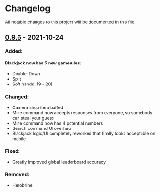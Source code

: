# Changelog
All notable changes to this project will be documented in this file.
## [0.9.6](https://acoustic.to/vote) - 2021-10-24
### Added:
#### Blackjack now has 5 new gamerules: 
- Double-Down
- Split
- Soft hands (19 - 20)
### Changed:
- Camera shop item buffed
- Mine command now accepts responses from everyone, so somebody can steal your guess
- Mine command now has 4 potential numbers
- Search command UI overhaul
- Blackjack logic/UI completely reworked that finally looks acceptable on mobile
### Fixed:
- Greatly improved global leaderboard accuracy
### Removed:
- Herobrine
